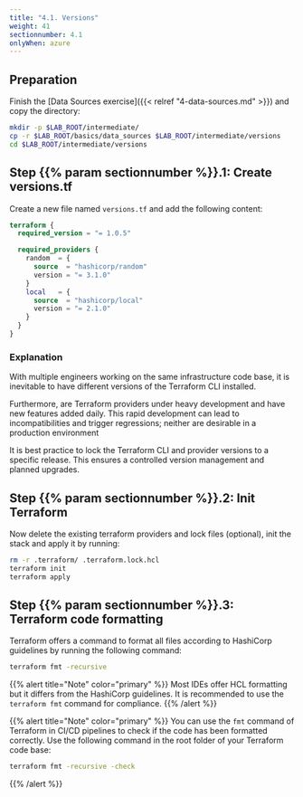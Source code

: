 ```yaml
---
title: "4.1. Versions"
weight: 41
sectionnumber: 4.1
onlyWhen: azure
---
```



## Preparation

Finish the [Data Sources exercise]({{< relref "4-data-sources.md" >}}) and copy the directory:

```bash
mkdir -p $LAB_ROOT/intermediate/
cp -r $LAB_ROOT/basics/data_sources $LAB_ROOT/intermediate/versions
cd $LAB_ROOT/intermediate/versions
```


## Step {{% param sectionnumber %}}.1: Create versions.tf

Create a new file named `versions.tf` and add the following content:

```terraform
terraform {
  required_version = "= 1.0.5"

  required_providers {
    random  = {
      source  = "hashicorp/random"
      version = "= 3.1.0"
    }
    local   = {
      source  = "hashicorp/local"
      version = "= 2.1.0"
    }
  }
}
```


### Explanation

With multiple engineers working on the same infrastructure code base, it is inevitable to have different versions of
the Terraform CLI installed.

Furthermore, are Terraform providers under heavy development and have new features added daily. This rapid development
can lead to incompatibilities and trigger regressions; neither are desirable in a production environment

It is best practice to lock the Terraform CLI and provider versions to a specific release. This ensures a controlled
version management and planned upgrades.


## Step {{% param sectionnumber %}}.2: Init Terraform

Now delete the existing terraform providers and lock files (optional), init the stack and apply it by running:

```bash
rm -r .terraform/ .terraform.lock.hcl
terraform init
terraform apply
```


## Step {{% param sectionnumber %}}.3: Terraform code formatting

Terraform offers a command to format all files according to HashiCorp guidelines by running the following command:

```bash
terraform fmt -recursive
```

{{% alert title="Note" color="primary" %}}
Most IDEs offer HCL formatting but it differs from the HashiCorp guidelines. It is recommended to use the
`terraform fmt` command for compliance.
{{% /alert %}}

{{% alert title="Note" color="primary" %}}
You can use the `fmt` command of Terraform in CI/CD pipelines to check if the code has been formatted correctly.
Use the following command in the root folder of your Terraform code base:

```bash
terraform fmt -recursive -check
```
{{% /alert %}}

